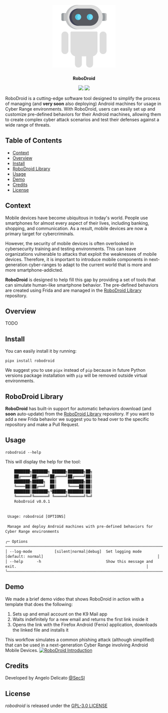 <h1 align="center">
  <br>
    <img src="https://raw.githubusercontent.com/cybersecsi/robodroid/main/logo.png" alt= "robodroid" width="200px">
</h1>
<p align="center">
    <b>RoboDroid</b>
<p>

<p align="center">
  <a href="https://github.com/cybersecsi/robodroid/blob/main/README.md"><img src="https://img.shields.io/badge/Documentation-incomplete-orange.svg?style=flat"></a>
  <a href="https://github.com/cybersecsi/robodroid/blob/main/LICENSE"><img src="https://img.shields.io/badge/License-GPL3-blue.svg"></a>
</p>

RoboDroid is a cutting-edge software tool designed to simplify the process of managing (and **very soon** also deploying) Android machines for usage in Cyber Range environments. With RoboDroid, users can easily set up and customize pre-defined behaviors for their Android machines, allowing them to create complex cyber attack scenarios and test their defenses against a wide range of threats.

<!-- omit in toc -->
## Table of Contents

- [Context](#context)
- [Overview](#overview)
- [Install](#install)
- [RoboDroid Library](#robodroid-library)
- [Usage](#usage)
- [Demo](#demo)
- [Credits](#credits)
- [License](#license)

## Context
Mobile devices have become ubiquitous in today's world. People use smartphones for almost every aspect of their lives, including banking, shopping, and communication. As a result, mobile devices are now a primary target for cybercriminals.

However, the security of mobile devices is often overlooked in cybersecurity training and testing environments. This can leave organizations vulnerable to attacks that exploit the weaknesses of mobile devices. Therefore, it is important to introduce mobile components in next-generation cyber-ranges to adapt to the current world that is more and more smartphone-addicted.

**RoboDroid** is designed to help fill this gap by providing a set of tools that can simulate human-like smartphone behavior. The pre-defined behaviors are created using Frida and are managed in the [RoboDroid Library](https://github.com/cybersecsi/robodroid-library) repository.

## Overview

TODO

## Install
You can easily install it by running:
```
pipx install robodroid
```

We suggest you to use ``pipx`` instead of ``pip`` because in future Python versions package installation with ``pip`` will be removed outside virtual environments.

## RoboDroid Library
**RoboDroid** has built-in support for automatic behaviors download (and **soon** auto-update) from the [RoboDroid Library](https://github.com/cybersecsi/robodroid-library) repository. If you want to add a new Frida behavior we suggest you to head over to the specific repository and make a Pull Request.

## Usage
```
robodroid --help
```

This will display the help for the tool:

```
    ███████╗███████╗ ██████╗███████╗██╗
    ██╔════╝██╔════╝██╔════╝██╔════╝██║
    ███████╗█████╗  ██║     ███████╗██║
    ╚════██║██╔══╝  ██║     ╚════██║██║
    ███████║███████╗╚██████╗███████║██║
    ╚══════╝╚══════╝ ╚═════╝╚══════╝╚═╝
    RoboDroid v0.0.1


 Usage: robodroid [OPTIONS]

 Manage and deploy Android machines with pre-defined behaviors for Cyber Range environments

╭─ Options ───────────────────────────────────────────────────────────────────────────────────────────────────────────────────────╮
│ --log-mode          [silent|normal|debug]  Set logging mode [default: normal]                                                   │
│ --help      -h                             Show this message and exit.                                                          │
╰─────────────────────────────────────────────────────────────────────────────────────────────────────────────────────────────────╯
```

## Demo

We made a brief demo video that shows RoboDroid in action with a template that does the following:
1. Sets up and email account on the K9 Mail app
2. Waits indefinitely for a new email and returns the first link inside it
3. Opens the link with the Firefox Android (Fenix) application, downloads the linked file and installs it

This workflow simulates a common phishing attack (although simplified) that can be used in a next-generation Cyber Range involving Android Mobile Devices.
[![RoboDroid Introduction](http://img.youtube.com/vi/YOUTUBE_VIDEO_ID_HERE/0.jpg)](http://www.youtube.com/watch?v=YOUTUBE_VIDEO_ID_HERE "RoboDroid Introduction")


## Credits

Developed by Angelo Delicato [@SecSI](https://secsi.io)

## License

_robodroid_ is released under the [GPL-3.0 LICENSE](https://github.com/cybersecsi/robodroid/blob/main/LICENSE)
